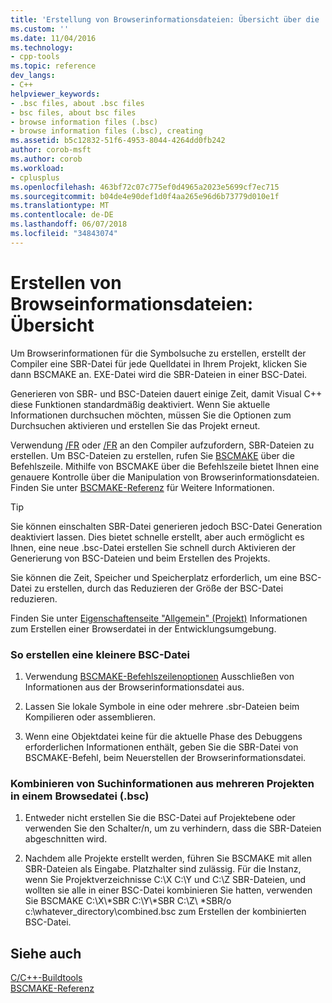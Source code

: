 ```yaml
---
title: 'Erstellung von Browserinformationsdateien: Übersicht über die | Microsoft Docs'
ms.custom: ''
ms.date: 11/04/2016
ms.technology:
- cpp-tools
ms.topic: reference
dev_langs:
- C++
helpviewer_keywords:
- .bsc files, about .bsc files
- bsc files, about bsc files
- browse information files (.bsc)
- browse information files (.bsc), creating
ms.assetid: b5c12832-51f6-4953-8044-4264dd0fb242
author: corob-msft
ms.author: corob
ms.workload:
- cplusplus
ms.openlocfilehash: 463bf72c07c775ef0d4965a2023e5699cf7ec715
ms.sourcegitcommit: b04de4e90def1d0f4aa265e96d6b73779d010e1f
ms.translationtype: MT
ms.contentlocale: de-DE
ms.lasthandoff: 06/07/2018
ms.locfileid: "34843074"
---
```

# <a name="building-browse-information-files-overview"></a>Erstellen von Browseinformationsdateien: Übersicht
Um Browserinformationen für die Symbolsuche zu erstellen, erstellt der Compiler eine SBR-Datei für jede Quelldatei in Ihrem Projekt, klicken Sie dann BSCMAKE an. EXE-Datei wird die SBR-Dateien in einer BSC-Datei.  
  
 Generieren von SBR- und BSC-Dateien dauert einige Zeit, damit Visual C++ diese Funktionen standardmäßig deaktiviert. Wenn Sie aktuelle Informationen durchsuchen möchten, müssen Sie die Optionen zum Durchsuchen aktivieren und erstellen Sie das Projekt erneut.  
  
 Verwendung [/FR](../../build/reference/fr-fr-create-dot-sbr-file.md) oder [/FR](../../build/reference/fr-fr-create-dot-sbr-file.md) an den Compiler aufzufordern, SBR-Dateien zu erstellen. Um BSC-Dateien zu erstellen, rufen Sie [BSCMAKE](../../build/reference/bscmake-command-line.md) über die Befehlszeile. Mithilfe von BSCMAKE über die Befehlszeile bietet Ihnen eine genauere Kontrolle über die Manipulation von Browserinformationsdateien. Finden Sie unter [BSCMAKE-Referenz](../../build/reference/bscmake-reference.md) für Weitere Informationen.  
  
> [!TIP]
>  Sie können einschalten SBR-Datei generieren jedoch BSC-Datei Generation deaktiviert lassen. Dies bietet schnelle erstellt, aber auch ermöglicht es Ihnen, eine neue .bsc-Datei erstellen Sie schnell durch Aktivieren der Generierung von BSC-Dateien und beim Erstellen des Projekts.  
  
 Sie können die Zeit, Speicher und Speicherplatz erforderlich, um eine BSC-Datei zu erstellen, durch das Reduzieren der Größe der BSC-Datei reduzieren.  
  
 Finden Sie unter [Eigenschaftenseite "Allgemein" (Projekt)](../../ide/general-property-page-project.md) Informationen zum Erstellen einer Browserdatei in der Entwicklungsumgebung.  
  
### <a name="to-create-a-smaller-bsc-file"></a>So erstellen eine kleinere BSC-Datei  
  
1.  Verwendung [BSCMAKE-Befehlszeilenoptionen](../../build/reference/bscmake-options.md) Ausschließen von Informationen aus der Browserinformationsdatei aus.  
  
2.  Lassen Sie lokale Symbole in eine oder mehrere .sbr-Dateien beim Kompilieren oder assemblieren.  
  
3.  Wenn eine Objektdatei keine für die aktuelle Phase des Debuggens erforderlichen Informationen enthält, geben Sie die SBR-Datei von BSCMAKE-Befehl, beim Neuerstellen der Browserinformationsdatei.  
  
### <a name="to-combine-the-browse-information-from-several-projects-into-one-browser-file-bsc"></a>Kombinieren von Suchinformationen aus mehreren Projekten in einem Browsedatei (.bsc)  
  
1.  Entweder nicht erstellen Sie die BSC-Datei auf Projektebene oder verwenden Sie den Schalter/n, um zu verhindern, dass die SBR-Dateien abgeschnitten wird.  
  
2.  Nachdem alle Projekte erstellt werden, führen Sie BSCMAKE mit allen SBR-Dateien als Eingabe. Platzhalter sind zulässig. Für die Instanz, wenn Sie Projektverzeichnisse C:\X C:\Y und C:\Z SBR-Dateien, und wollten sie alle in einer BSC-Datei kombinieren Sie hatten, verwenden Sie BSCMAKE C:\X\\\*SBR C:\Y\\\*SBR C:\Z\\ \*SBR/o c:\whatever_directory\combined.bsc zum Erstellen der kombinierten BSC-Datei.  
  
## <a name="see-also"></a>Siehe auch  
 [C/C++-Buildtools](../../build/reference/c-cpp-build-tools.md)   
 [BSCMAKE-Referenz](../../build/reference/bscmake-reference.md)
